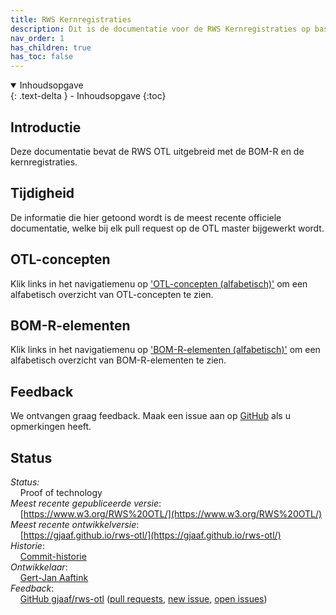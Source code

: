 ```yaml
---
title: RWS Kernregistraties
description: Dit is de documentatie voor de RWS Kernregistraties op basis van de RWS OTL.
nav_order: 1
has_children: true
has_toc: false
---
```


<details open markdown="block">
  <summary>
    Inhoudsopgave
  </summary>
  {: .text-delta }
- Inhoudsopgave
{:toc}
</details>


## Introductie
Deze documentatie bevat de RWS OTL uitgebreid met de BOM-R en de kernregistraties.

## Tijdigheid
De informatie die hier getoond wordt is de meest recente officiele documentatie, welke bij elk pull request op de OTL master bijgewerkt wordt. 

## OTL-concepten
Klik links in het navigatiemenu op ['OTL-concepten (alfabetisch)'](otl-list.html) om een alfabetisch overzicht van OTL-concepten te zien.

## BOM-R-elementen
Klik links in het navigatiemenu op ['BOM-R-elementen (alfabetisch)'](bomr-list.html) om een alfabetisch overzicht van BOM-R-elementen te zien.

## Feedback
We ontvangen graag feedback. Maak een issue aan op [GitHub](https://github.com/gjaaf/rws-otl) als u opmerkingen heeft.

## Status
*Status:*  
&nbsp;&nbsp;&nbsp;&nbsp;Proof of technology  
*Meest recente gepubliceerde versie*:  
&nbsp;&nbsp;&nbsp;&nbsp;[https://www.w3.org/RWS%20OTL/](https://www.w3.org/RWS%20OTL/)  
*Meest recente ontwikkelversie*:  
&nbsp;&nbsp;&nbsp;&nbsp;[https://gjaaf.github.io/rws-otl/](https://gjaaf.github.io/rws-otl/)  
*Historie*:  
&nbsp;&nbsp;&nbsp;&nbsp;[Commit-historie](https://github.com/gjaaf/rws-otl/commits/)  
*Ontwikkelaar*:  
&nbsp;&nbsp;&nbsp;&nbsp;[Gert-Jan Aaftink](https://gjaaf.github.io/)  
*Feedback*:  
&nbsp;&nbsp;&nbsp;&nbsp;[GitHub gjaaf/rws-otl](https://github.com/gjaaf/rws-otl) ([pull requests](https://github.com/gjaaf/rws-otl/pulls), [new issue](https://github.com/gjaaf/rws-otl/issues/new/choose), [open issues](https://github.com/gjaaf/rws-otl/issues))  
